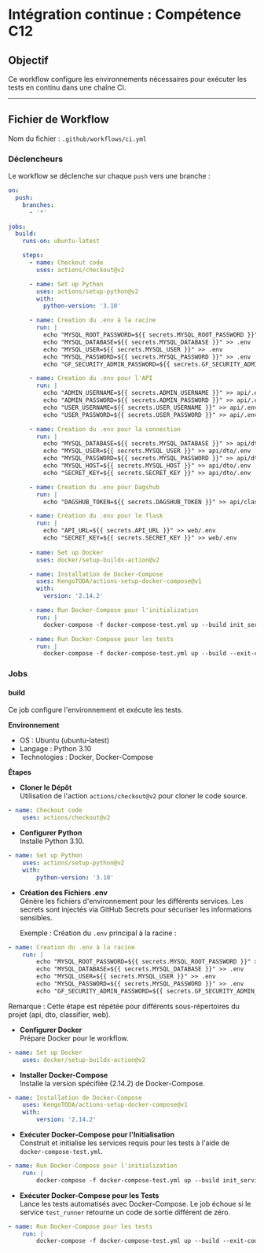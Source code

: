 # Intégration continue : Compétence C12

## **Objectif**
Ce workflow configure les environnements nécessaires pour exécuter les tests en continu dans une chaîne CI.

---

## **Fichier de Workflow**
Nom du fichier : `.github/workflows/ci.yml`

### **Déclencheurs**
Le workflow se déclenche sur chaque `push` vers une branche :
```yaml
on:
  push:
    branches:
      - '*'  

jobs:
  build:
    runs-on: ubuntu-latest

    steps:
      - name: Checkout code
        uses: actions/checkout@v2

      - name: Set up Python
        uses: actions/setup-python@v2
        with:
          python-version: '3.10'

      - name: Creation du .env à la racine
        run: |
          echo "MYSQL_ROOT_PASSWORD=${{ secrets.MYSQL_ROOT_PASSWORD }}" >> .env
          echo "MYSQL_DATABASE=${{ secrets.MYSQL_DATABASE }}" >> .env
          echo "MYSQL_USER=${{ secrets.MYSQL_USER }}" >> .env
          echo "MYSQL_PASSWORD=${{ secrets.MYSQL_PASSWORD }}" >> .env
          echo "GF_SECURITY_ADMIN_PASSWORD=${{ secrets.GF_SECURITY_ADMIN_PASSWORD }}" >> .env

      - name: Creation du .env pour l'API
        run: |
          echo "ADMIN_USERNAME=${{ secrets.ADMIN_USERNAME }}" >> api/.env
          echo "ADMIN_PASSWORD=${{ secrets.ADMIN_PASSWORD }}" >> api/.env
          echo "USER_USERNAME=${{ secrets.USER_USERNAME }}" >> api/.env
          echo "USER_PASSWORD=${{ secrets.USER_PASSWORD }}" >> api/.env

      - name: Creation du .env pour la connection
        run: |
          echo "MYSQL_DATABASE=${{ secrets.MYSQL_DATABASE }}" >> api/dto/.env
          echo "MYSQL_USER=${{ secrets.MYSQL_USER }}" >> api/dto/.env
          echo "MYSQL_PASSWORD=${{ secrets.MYSQL_PASSWORD }}" >> api/dto/.env
          echo "MYSQL_HOST=${{ secrets.MYSQL_HOST }}" >> api/dto/.env
          echo "SECRET_KEY=${{ secrets.SECRET_KEY }}" >> api/dto/.env

      - name: Creation du .env pour Dagshub
        run: |
          echo "DAGSHUB_TOKEN=${{ secrets.DAGSHUB_TOKEN }}" >> api/classifier/.env

      - name: Création du .env pour le flask
        run: |
          echo "API_URL=${{ secrets.API_URL }}" >> web/.env
          echo "SECRET_KEY=${{ secrets.SECRET_KEY }}" >> web/.env
          
      - name: Set up Docker
        uses: docker/setup-buildx-action@v2  

      - name: Installation de Docker-Compose
        uses: KengoTODA/actions-setup-docker-compose@v1
        with:
          version: '2.14.2' 

      - name: Run Docker-Compose pour l'initialization
        run: |
          docker-compose -f docker-compose-test.yml up --build init_service

      - name: Run Docker-Compose pour les tests
        run: |
          docker-compose -f docker-compose-test.yml up --build --exit-code-from test_runner test_runner
```

### **Jobs**

#### build
Ce job configure l'environnement et exécute les tests.

**Environnement**  
- OS : Ubuntu (ubuntu-latest)  
- Langage : Python 3.10  
- Technologies : Docker, Docker-Compose

**Étapes**
- **Cloner le Dépôt**  
    Utilisation de l'action `actions/checkout@v2` pour cloner le code source.  
```yaml  
- name: Checkout code  
    uses: actions/checkout@v2  
```  

- **Configurer Python**  
    Installe Python 3.10.  
```yaml
- name: Set up Python
    uses: actions/setup-python@v2
    with:
        python-version: '3.10'
```  

- **Création des Fichiers .env**  
    Génère les fichiers d'environnement pour les différents services. Les secrets sont injectés via GitHub Secrets pour sécuriser les informations sensibles.  

    Exemple : Création du `.env` principal à la racine :  
```yaml
- name: Creation du .env à la racine
    run: |
        echo "MYSQL_ROOT_PASSWORD=${{ secrets.MYSQL_ROOT_PASSWORD }}" >> .env
        echo "MYSQL_DATABASE=${{ secrets.MYSQL_DATABASE }}" >> .env
        echo "MYSQL_USER=${{ secrets.MYSQL_USER }}" >> .env
        echo "MYSQL_PASSWORD=${{ secrets.MYSQL_PASSWORD }}" >> .env
        echo "GF_SECURITY_ADMIN_PASSWORD=${{ secrets.GF_SECURITY_ADMIN_PASSWORD }}" >> .env
```  
Remarque : Cette étape est répétée pour différents sous-répertoires du projet (api, dto, classifier, web).  

- **Configurer Docker**  
    Prépare Docker pour le workflow.  
```yaml
- name: Set up Docker
    uses: docker/setup-buildx-action@v2
```  

- **Installer Docker-Compose**  
    Installe la version spécifiée (2.14.2) de Docker-Compose.  
```yaml
- name: Installation de Docker-Compose
    uses: KengoTODA/actions-setup-docker-compose@v1
    with:
        version: '2.14.2'
```  

- **Exécuter Docker-Compose pour l'Initialisation**  
    Construit et initialise les services requis pour les tests à l'aide de `docker-compose-test.yml`.  
```yaml
- name: Run Docker-Compose pour l'initialization
    run: |
        docker-compose -f docker-compose-test.yml up --build init_service
```  

- **Exécuter Docker-Compose pour les Tests**  
    Lance les tests automatisés avec Docker-Compose. Le job échoue si le service `test_runner` retourne un code de sortie différent de zéro.  
```yaml
- name: Run Docker-Compose pour les tests
    run: |
        docker-compose -f docker-compose-test.yml up --build --exit-code-from test_runner test_runner
```  
